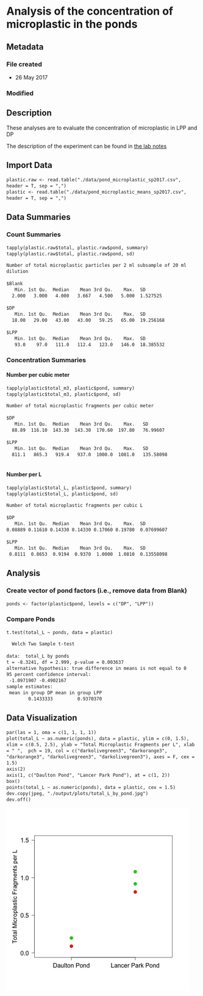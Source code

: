 # Analysis of the concentration of microplastic in the ponds
## Metadata

### File created 

* 26 May 2017

### Modified

## Description

These analyses are to evaluate the concentration of microplastic in LPP and DP 

The description of the experiment can be found in [the lab notes](https://github.com/KennyPeanuts/pond_microplastic/tree/master/lab_notebook/lab_notesd)

## Import Data

    plastic.raw <- read.table("./data/pond_microplastic_sp2017.csv", header = T, sep = ",")
    plastic <- read.table("./data/pond_microplastic_means_sp2017.csv", header = T, sep = ",")

## Data Summaries

### Count Summaries

    tapply(plastic.raw$total, plastic.raw$pond, summary) 
    tapply(plastic.raw$total, plastic.raw$pond, sd)
    
~~~~
Number of total microplastic particles per 2 ml subsample of 20 ml dilution

$Blank
   Min. 1st Qu.  Median    Mean 3rd Qu.    Max.  SD 
  2.000   3.000   4.000   3.667   4.500   5.000  1.527525 

$DP
   Min. 1st Qu.  Median    Mean 3rd Qu.    Max.  SD
  18.00   29.00   43.00   43.00   59.25   65.00  19.256168 

$LPP
   Min. 1st Qu.  Median    Mean 3rd Qu.    Max.  SD
   93.0    97.0   111.0   112.4   123.0   146.0  18.385532
~~~~
 
### Concentration Summaries
#### Number per cubic meter

    tapply(plastic$total_m3, plastic$pond, summary)
    tapply(plastic$total_m3, plastic$pond, sd)
    
~~~~
Number of total microplastic fragments per cubic meter

$DP
   Min. 1st Qu.  Median    Mean 3rd Qu.    Max.   SD
  88.89  116.10  143.30  143.30  170.60  197.80   76.99607  

$LPP
   Min. 1st Qu.  Median    Mean 3rd Qu.    Max.   SD
  811.1   865.3   919.4   937.0  1000.0  1081.0   135.58098
  
~~~~

#### Number per L 

    tapply(plastic$total_L, plastic$pond, summary)
    tapply(plastic$total_L, plastic$pond, sd)
    
~~~~
Number of total microplastic fragments per cubic L

$DP
   Min. 1st Qu.  Median    Mean 3rd Qu.    Max.  SD 
0.08889 0.11610 0.14330 0.14330 0.17060 0.19780  0.07699607 

$LPP
   Min. 1st Qu.  Median    Mean 3rd Qu.    Max.  SD
 0.8111  0.8653  0.9194  0.9370  1.0000  1.0810  0.13558098
~~~~


## Analysis

### Create vector of pond factors (i.e., remove data from Blank)

    ponds <- factor(plastic$pond, levels = c("DP", "LPP"))

### Compare Ponds

    t.test(total_L ~ ponds, data = plastic)

~~~~
  Welch Two Sample t-test

data:  total_L by ponds
t = -8.3241, df = 2.999, p-value = 0.003637
alternative hypothesis: true difference in means is not equal to 0
95 percent confidence interval:
 -1.0971907 -0.4902167
sample estimates:
 mean in group DP mean in group LPP 
        0.1433333         0.9370370 
~~~~

## Data Visualization
    
    par(las = 1, oma = c(1, 1, 1, 1))
    plot(total_L ~ as.numeric(ponds), data = plastic, ylim = c(0, 1.5), xlim = c(0.5, 2.5), ylab = "Total Microplastic Fragments per L", xlab = " ",  pch = 19, col = c("darkolivegreen3", "darkorange3", "darkorange3", "darkolivegreen3", "darkolivegreen3"), axes = F, cex = 1.5)
    axis(2)
    axis(1, c("Daulton Pond", "Lancer Park Pond"), at = c(1, 2))
    box()
    points(total_L ~ as.numeric(ponds), data = plastic, cex = 1.5)
    dev.copy(jpeg, "./output/plots/total_L_by_pond.jpg")
    dev.off()
    
![Total Microplastic Fragments per L](../output/plots/total_L_by_pond.jpg)
